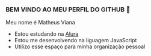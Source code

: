 ### BEM VINDO AO MEU PERFIL DO GITHUB 💚

Meu nome é Matheus Viana

- Estou estudando na [Alura](https://www.alura.com.br)
- Estou me desenvolvendo na liguagem JavaScript
- Utilizo esse espaço para minha organização pessoal
